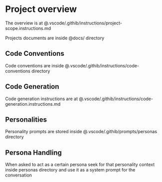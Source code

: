 # Project overview

The overview is at @.vscode/.githib/instructions/project-scope.instructions.md

Projects documents are inside @docs/ directory

## Code Conventions

Code conventions are inside @.vscode/.githib/instructions/code-conventions directory

## Code Generation

Code generation instructions are at @.vscode/.githib/instructions/code-generation.instructions.md

## Personalities

Personality prompts are stored inside @.vscode/.githib/prompts/personas directory

## Persona Handling

When asked to act as a certain persona seek for that personality context inside personas directory and use it as a system prompt for the conversation
